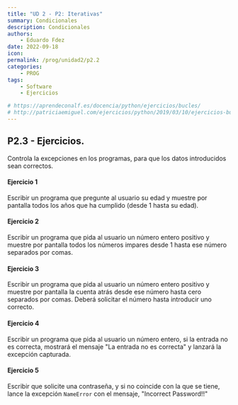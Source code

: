 ```yaml
---
title: "UD 2 - P2: Iterativas"
summary: Condicionales
description: Condicionales
authors:
    - Eduardo Fdez
date: 2022-09-18
icon: 
permalink: /prog/unidad2/p2.2
categories:
    - PROG
tags:
    - Software
    - Ejercicios

# https://aprendeconalf.es/docencia/python/ejercicios/bucles/
# http://patriciaemiguel.com/ejercicios/python/2019/03/10/ejercicios-buclewhile-python.html
---
```


## P2.3 - Ejercicios. 

Controla la excepciones en los programas, para que los datos introducidos sean correctos. 

#### **Ejercicio 1**
Escribir un programa que pregunte al usuario su edad y muestre por pantalla todos los años que ha cumplido (desde 1 hasta su edad).


#### **Ejercicio 2**
Escribir un programa que pida al usuario un número entero positivo y muestre por pantalla todos los números impares desde 1 hasta ese número separados por comas.


#### **Ejercicio 3**
Escribir un programa que pida al usuario un número entero positivo y muestre por pantalla la cuenta atrás desde ese número hasta cero separados por comas. Deberá solicitar el número hasta introducir uno correcto. 

#### **Ejercicio 4**
Escribir un programa que pida al usuario un número entero, si la entrada no es correcta, mostrará el mensaje "La entrada no es correcta" y lanzará la excepción capturada.

#### **Ejercicio 5**
Escribir que solicite una contraseña, y si no coincide con la que se tiene, lance la excepción `NameError` con el mensaje, "Incorrect Password!!" 
